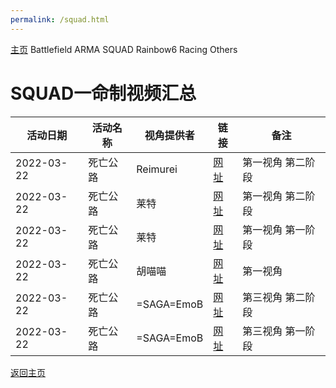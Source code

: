```yaml
---
permalink: /squad.html
---
```

[主页](https://saga2003.github.io/) Battlefield ARMA SQUAD Rainbow6 Racing Others
# SQUAD一命制视频汇总

活动日期|活动名称|视角提供者|链接|备注
---|---|---|---|---
2022-03-22|死亡公路|Reimurei|[网址](https://www.bilibili.com/video/BV1mT4y1v7C9)|第一视角 第二阶段
2022-03-22|死亡公路|莱特|[网址](https://www.bilibili.com/video/BV1aL4y1M7Zv)|第一视角 第二阶段
2022-03-22|死亡公路|莱特|[网址](https://www.bilibili.com/video/BV1bL411w7Yv)|第一视角 第一阶段
2022-03-22|死亡公路|胡喵喵|[网址](https://www.bilibili.com/video/BV1J44y1N7SQ)|第一视角
2022-03-22|死亡公路|=SAGA=EmoB|[网址](https://www.bilibili.com/video/BV1XT4y1v7gV)|第三视角 第二阶段
2022-03-22|死亡公路|=SAGA=EmoB|[网址](https://www.bilibili.com/video/BV1or4y1i77E)|第三视角 第一阶段

[返回主页](https://saga2003.github.io/)



